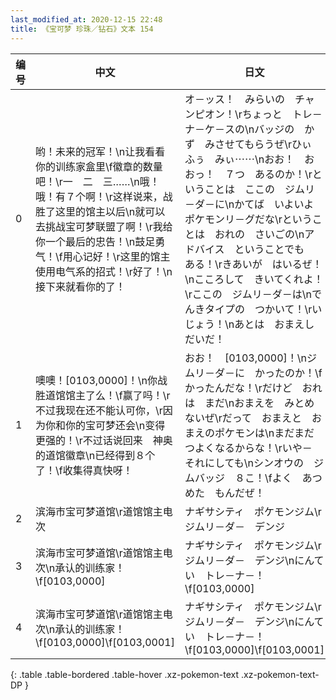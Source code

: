 ```yaml
---
last_modified_at: 2020-12-15 22:48
title: 《宝可梦 珍珠／钻石》文本 154
---
```

| 编号 | 中文 | 日文 |
| ---- | ---- | ---- |
| 0 | 哟！未来的冠军！\n让我看看你的训练家盒里\f徽章的数量吧！\r一　二　三……\n哦！哦！有７个啊！\r这样说来，战胜了这里的馆主以后\n就可以去挑战宝可梦联盟了啊！\r我给你一个最后的忠告！\n鼓足勇气！\f用心记好！\r这里的馆主使用电气系的招式！\r好了！\n接下来就看你的了！ | オ－ッス！　みらいの　チャンピオン！\rちょっと　トレ－ナ－ケ－スの\nバッジの　かず　みさせてもらうぜ\rひぃ　ふぅ　みぃ⋯⋯\nおお！　おおっ！　７つ　あるのか！\rということは　ここの　ジムリ－ダ－に\nかてば　いよいよ　ポケモンリ－グだな\rということは　おれの　さいごの\nアドバイス　ということでも　ある！\rきあいが　はいるぜ！\nこころして　きいてくれよ！\rここの　ジムリ－ダ－は\nでんきタイプの　つかいて！\rいじょう！\nあとは　おまえしだいだ！ |
| 1 | 噢噢！[0103,0000]！\n你战胜道馆馆主了么！\f赢了吗！\r不过我现在还不能认可你，\r因为你和你的宝可梦还会\n变得更强的！\r不过话说回来　神奥的道馆徽章\n已经得到８个了！\f收集得真快呀！ | おお！　[0103,0000]！\nジムリ－ダ－に　かったのか！\fかったんだな！\rだけど　おれは　まだ\nおまえを　みとめないぜ\rだって　おまえと　おまえのポケモンは\nまだまだ　つよくなるからな！\rいや－　それにしても\nシンオウの　ジムバッジ　８こ！\fよく　あつめた　もんだぜ！ |
| 2 | 滨海市宝可梦道馆\r道馆馆主电次 | ナギサシティ　ポケモンジム\rジムリ－ダ－　デンジ |
| 3 | 滨海市宝可梦道馆\r道馆馆主电次\n承认的训练家！\f[0103,0000] | ナギサシティ　ポケモンジム\rジムリ－ダ－　デンジ\nにんてい　トレ－ナ－！\f[0103,0000] |
| 4 | 滨海市宝可梦道馆\r道馆馆主电次\n承认的训练家！\f[0103,0000]\f[0103,0001] | ナギサシティ　ポケモンジム\rジムリ－ダ－　デンジ\nにんてい　トレ－ナ－！\f[0103,0000]\f[0103,0001] |
{: .table .table-bordered .table-hover .xz-pokemon-text .xz-pokemon-text-DP }